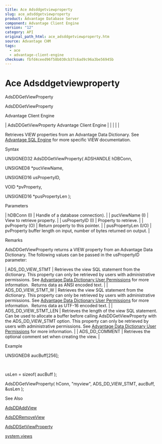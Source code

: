 ```yaml
---
title: Ace Adsddgetviewproperty
slug: ace_adsddgetviewproperty
product: Advantage Database Server
component: Advantage Client Engine
version: "12"
category: API
original_path_html: ace_adsddgetviewproperty.htm
source: Advantage CHM
tags:
  - ace
  - advantage-client-engine
checksum: fbfd4ceed96f58b030cb37c6ad9c96a3be56945b
---
```


# Ace Adsddgetviewproperty

AdsDDGetViewProperty

AdsDDGetViewProperty

Advantage Client Engine

| AdsDDGetViewProperty  Advantage Client Engine |  |  |  |  |

Retrieves VIEW properties from an Advantage Data Dictionary. See [Advantage SQL Engine](master_advantage_sql_engine.md) for more specific VIEW documentation.

Syntax

UNSIGNED32 AdsDDGetViewProperty( ADSHANDLE hDBConn,

UNSIGNED8 \*pucViewName,

UNSIGNED16 usPropertyID,

VOID \*pvProperty,

UNSIGNED16 \*pusPropertyLen );

Parameters

| hDBConn (I) | Handle of a database connection). |
| pucViewName (I) | View to retrieve property. |
| usPropertyID (I) | Property to retrieve. |
| pvProperty (O) | Return property to this pointer. |
| pusPropertyLen (I/O) | pvProperty buffer length on input, number of bytes returned on output. |

Remarks

AdsDDGetViewProperty returns a VIEW property from an Advantage Data Dictionary. The following values can be passed in the usPropertyID parameter:

| ADS\_DD\_VIEW\_STMT | Retrieves the view SQL statement from the dictionary. This property can only be retrieved by users with administrative permissions. See [Advantage Data Dictionary User Permissions](master_advantage_data_dictionary_user_permissions.md) for more information.  Returns data as ANSI encoded text. |
| ADS\_DD\_VIEW\_STMT\_W | Retrieves the view SQL statement from the dictionary. This property can only be retrieved by users with administrative permissions. See [Advantage Data Dictionary User Permissions](master_advantage_data_dictionary_user_permissions.md) for more information.  Returns data as UTF-16 encoded text. |
| ADS\_DD\_VIEW\_STMT\_LEN | Retrieves the length of the view SQL statement. Can be used to allocate a buffer before calling AdsDDGetViewProperty with the ADS\_DD\_VIEW\_STMT option. This property can only be retrieved by users with administrative permissions. See [Advantage Data Dictionary User Permissions](master_advantage_data_dictionary_user_permissions.md) for more information. |
| ADS\_DD\_COMMENT | Retrieves the optional comment set when creating the view. |

Example

UNSIGNED8 aucBuff[256];

 

usLen = sizeof( aucBuff );

AdsDDGetViewProperty( hConn, "myview", ADS\_DD\_VIEW\_STMT, aucBuff, &usLen );

See Also

[AdsDDAddView](ace_adsddaddview.md)

[AdsDDRemoveView](ace_adsddremoveview.md)

[AdsDDSetViewProperty](ace_adsddsetviewproperty.md)

[system.views](master_system_views.md)
